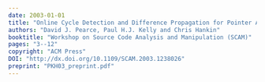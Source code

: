 ```yaml
---
date: 2003-01-01
title: "Online Cycle Detection and Difference Propagation for Pointer Analysis"
authors: "David J. Pearce, Paul H.J. Kelly and Chris Hankin"
booktitle: "Workshop on Source Code Analysis and Manipulation (SCAM)"
pages: "3--12"
copyright: "ACM Press"
DOI: "http://dx.doi.org/10.1109/SCAM.2003.1238026"
preprint: "PKH03_preprint.pdf"
---
```


